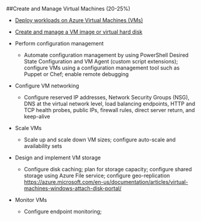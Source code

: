 ##Create and Manage Virtual Machines (20-25%)

  * [Deploy workloads on Azure Virtual Machines (VMs)](CreateAndManageVMS/deploy-workloads-on-vms.md)
  * [Create and manage a VM image or virtual hard disk](CreateAndManageVMS/create-virtual-hard-disk.md)
 
  * Perform configuration management
    - Automate configuration management by using PowerShell Desired State Configuration and VM Agent (custom script extensions); configure VMs using a configuration management tool such as Puppet or Chef; enable remote debugging
  * Configure VM networking
    - Configure reserved IP addresses, Network Security Groups (NSG), DNS at the virtual network level, load balancing endpoints, HTTP and TCP health probes, public IPs, firewall rules, direct server return, and keep-alive
  * Scale VMs
	- Scale up and scale down VM sizes; configure auto-scale and availability sets
  * Design and implement VM storage
    - Configure disk caching; plan for storage capacity; configure shared storage using Azure File service; configure geo-replication
    https://azure.microsoft.com/en-us/documentation/articles/virtual-machines-windows-attach-disk-portal/
    
  * Monitor VMs
    - Configure endpoint monitoring;
